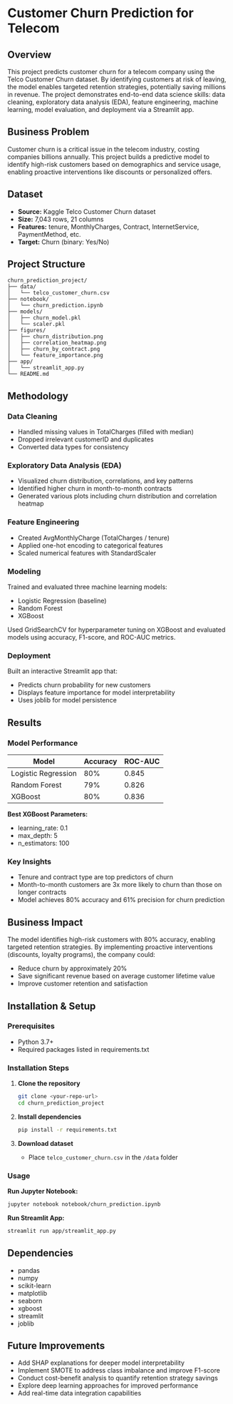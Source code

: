 # Customer Churn Prediction for Telecom

## Overview
This project predicts customer churn for a telecom company using the Telco Customer Churn dataset. By identifying customers at risk of leaving, the model enables targeted retention strategies, potentially saving millions in revenue. The project demonstrates end-to-end data science skills: data cleaning, exploratory data analysis (EDA), feature engineering, machine learning, model evaluation, and deployment via a Streamlit app.

## Business Problem
Customer churn is a critical issue in the telecom industry, costing companies billions annually. This project builds a predictive model to identify high-risk customers based on demographics and service usage, enabling proactive interventions like discounts or personalized offers.

## Dataset
- **Source:** Kaggle Telco Customer Churn dataset
- **Size:** 7,043 rows, 21 columns
- **Features:** tenure, MonthlyCharges, Contract, InternetService, PaymentMethod, etc.
- **Target:** Churn (binary: Yes/No)

## Project Structure
```
churn_prediction_project/
├── data/
│   └── telco_customer_churn.csv
├── notebook/
│   └── churn_prediction.ipynb
├── models/
│   ├── churn_model.pkl
│   └── scaler.pkl
├── figures/
│   ├── churn_distribution.png
│   ├── correlation_heatmap.png
│   ├── churn_by_contract.png
│   └── feature_importance.png
├── app/
│   └── streamlit_app.py
└── README.md
```

## Methodology

### Data Cleaning
- Handled missing values in TotalCharges (filled with median)
- Dropped irrelevant customerID and duplicates
- Converted data types for consistency

### Exploratory Data Analysis (EDA)
- Visualized churn distribution, correlations, and key patterns
- Identified higher churn in month-to-month contracts
- Generated various plots including churn distribution and correlation heatmap

### Feature Engineering
- Created AvgMonthlyCharge (TotalCharges / tenure)
- Applied one-hot encoding to categorical features
- Scaled numerical features with StandardScaler

### Modeling
Trained and evaluated three machine learning models:
- Logistic Regression (baseline)
- Random Forest
- XGBoost

Used GridSearchCV for hyperparameter tuning on XGBoost and evaluated models using accuracy, F1-score, and ROC-AUC metrics.

### Deployment
Built an interactive Streamlit app that:
- Predicts churn probability for new customers
- Displays feature importance for model interpretability
- Uses joblib for model persistence

## Results

### Model Performance
| Model | Accuracy | ROC-AUC |
|-------|----------|---------|
| Logistic Regression | 80% | 0.845 |
| Random Forest | 79% | 0.826 |
| XGBoost | 80% | 0.836 |

**Best XGBoost Parameters:**
- learning_rate: 0.1
- max_depth: 5
- n_estimators: 100

### Key Insights
- Tenure and contract type are top predictors of churn
- Month-to-month customers are 3x more likely to churn than those on longer contracts
- Model achieves 80% accuracy and 61% precision for churn prediction

## Business Impact
The model identifies high-risk customers with 80% accuracy, enabling targeted retention strategies. By implementing proactive interventions (discounts, loyalty programs), the company could:
- Reduce churn by approximately 20%
- Save significant revenue based on average customer lifetime value
- Improve customer retention and satisfaction

## Installation & Setup

### Prerequisites
- Python 3.7+
- Required packages listed in requirements.txt

### Installation Steps
1. **Clone the repository**
   ```bash
   git clone <your-repo-url>
   cd churn_prediction_project
   ```

2. **Install dependencies**
   ```bash
   pip install -r requirements.txt
   ```

3. **Download dataset**
   - Place `telco_customer_churn.csv` in the `/data` folder

### Usage

**Run Jupyter Notebook:**
```bash
jupyter notebook notebook/churn_prediction.ipynb
```

**Run Streamlit App:**
```bash
streamlit run app/streamlit_app.py
```

## Dependencies
- pandas
- numpy
- scikit-learn
- matplotlib
- seaborn
- xgboost
- streamlit
- joblib

## Future Improvements
- Add SHAP explanations for deeper model interpretability
- Implement SMOTE to address class imbalance and improve F1-score
- Conduct cost-benefit analysis to quantify retention strategy savings
- Explore deep learning approaches for improved performance
- Add real-time data integration capabilities

